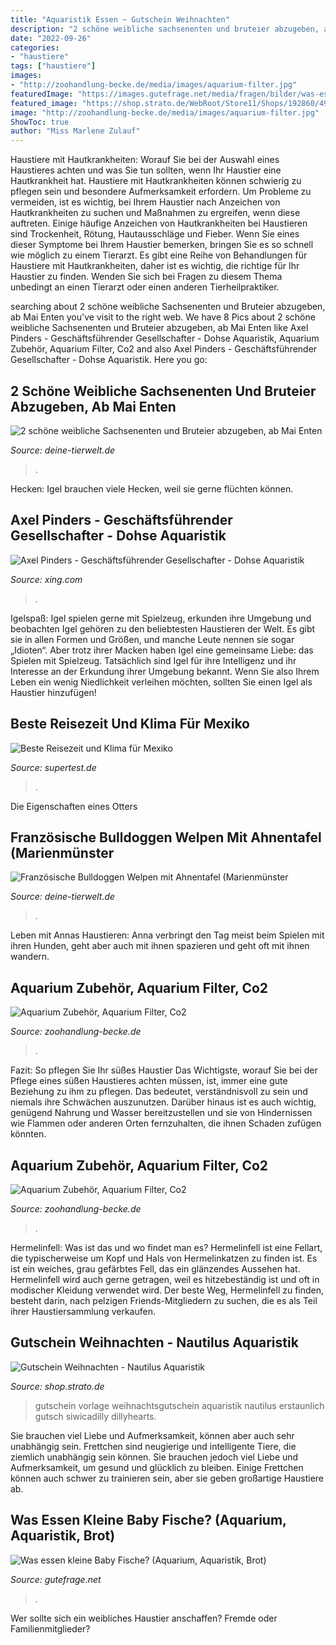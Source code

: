 ```yaml
---
title: "Aquaristik Essen ~ Gutschein Weihnachten"
description: "2 schöne weibliche sachsenenten und bruteier abzugeben, ab mai enten"
date: "2022-09-26"
categories:
- "haustiere"
tags: ["haustiere"]
images:
- "http://zoohandlung-becke.de/media/images/aquarium-filter.jpg"
featuredImage: "https://images.gutefrage.net/media/fragen/bilder/was-essen-kleine-baby-fische/0_original.jpg?v=1438946644000"
featured_image: "https://shop.strato.de/WebRoot/Store11/Shops/192860/4937/A057/BF62/829B/1B26/C0A8/28BB/EFA9/GU3.JPG"
image: "http://zoohandlung-becke.de/media/images/aquarium-filter.jpg"
ShowToc: true
author: "Miss Marlene Zulauf"
---
```



Haustiere mit Hautkrankheiten: Worauf Sie bei der Auswahl eines Haustieres achten und was Sie tun sollten, wenn Ihr Haustier eine Hautkrankheit hat.
Haustiere mit Hautkrankheiten können schwierig zu pflegen sein und besondere Aufmerksamkeit erfordern. Um Probleme zu vermeiden, ist es wichtig, bei Ihrem Haustier nach Anzeichen von Hautkrankheiten zu suchen und Maßnahmen zu ergreifen, wenn diese auftreten. Einige häufige Anzeichen von Hautkrankheiten bei Haustieren sind Trockenheit, Rötung, Hautausschläge und Fieber. Wenn Sie eines dieser Symptome bei Ihrem Haustier bemerken, bringen Sie es so schnell wie möglich zu einem Tierarzt. Es gibt eine Reihe von Behandlungen für Haustiere mit Hautkrankheiten, daher ist es wichtig, die richtige für Ihr Haustier zu finden. Wenden Sie sich bei Fragen zu diesem Thema unbedingt an einen Tierarzt oder einen anderen Tierheilpraktiker.

	

		
searching about 2 schöne weibliche Sachsenenten und Bruteier abzugeben, ab Mai Enten you've visit to the right web. We have 8 Pics about 2 schöne weibliche Sachsenenten und Bruteier abzugeben, ab Mai Enten like Axel Pinders - Geschäftsführender Gesellschafter - Dohse Aquaristik, Aquarium Zubehör, Aquarium Filter, Co2 and also Axel Pinders - Geschäftsführender Gesellschafter - Dohse Aquaristik. Here you go:
		
    
## 2 Schöne Weibliche Sachsenenten Und Bruteier Abzugeben, Ab Mai Enten

<img loading=lazy src="https://www.deine-tierwelt.de/fotos/122580456_760x570.jpg" onerror="this.onerror=null;this.src='https://tse2.mm.bing.net/th?id=OIP.FdEQF1WUU09XpOlPKDEuTQHaFj&amp;pid=15.1';" alt="2 schöne weibliche Sachsenenten und Bruteier abzugeben, ab Mai Enten">

_Source: deine-tierwelt.de_

>. 

	

Hecken: Igel brauchen viele Hecken, weil sie gerne flüchten können.

    
## Axel Pinders - Geschäftsführender Gesellschafter - Dohse Aquaristik

<img loading=lazy src="https://profile-images.xing.com/images/e83d2d9974971474f17017ad7377b7ef-2/axel-pinders.1024x1024.jpg" onerror="this.onerror=null;this.src='https://tse3.mm.bing.net/th?id=OIP.Q7crT_sh93wEokxIkSMFFgHaHa&amp;pid=15.1';" alt="Axel Pinders - Geschäftsführender Gesellschafter - Dohse Aquaristik">

_Source: xing.com_

>. 

	

Igelspaß: Igel spielen gerne mit Spielzeug, erkunden ihre Umgebung und beobachten
Igel gehören zu den beliebtesten Haustieren der Welt. Es gibt sie in allen Formen und Größen, und manche Leute nennen sie sogar „Idioten“. Aber trotz ihrer Macken haben Igel eine gemeinsame Liebe: das Spielen mit Spielzeug. Tatsächlich sind Igel für ihre Intelligenz und ihr Interesse an der Erkundung ihrer Umgebung bekannt. Wenn Sie also Ihrem Leben ein wenig Niedlichkeit verleihen möchten, sollten Sie einen Igel als Haustier hinzufügen!

    
## Beste Reisezeit Und Klima Für Mexiko

<img loading=lazy src="https://supertest.de/media/4d7/60/chichen-itza-mexiko.detail_2x.jpg" onerror="this.onerror=null;this.src='https://tse3.mm.bing.net/th?id=OIP.TiRy7z2aFurwbO7prZjEBwHaEj&amp;pid=15.1';" alt="Beste Reisezeit und Klima für Mexiko">

_Source: supertest.de_

>. 

	

Die Eigenschaften eines Otters

    
## Französische Bulldoggen Welpen Mit Ahnentafel (Marienmünster

<img loading=lazy src="https://www.deine-tierwelt.de/fotos/127436143_760x570.jpg" onerror="this.onerror=null;this.src='https://tse3.mm.bing.net/th?id=OIP.TXbVoy4nlr3EKQG_cTA5ngHaFj&amp;pid=15.1';" alt="Französische Bulldoggen Welpen mit Ahnentafel (Marienmünster">

_Source: deine-tierwelt.de_

>. 

	

Leben mit Annas Haustieren: Anna verbringt den Tag meist beim Spielen mit ihren Hunden, geht aber auch mit ihnen spazieren und geht oft mit ihnen wandern.

    
## Aquarium Zubehör, Aquarium Filter, Co2

<img loading=lazy src="http://zoohandlung-becke.de/media/images/aquarium-filter-large.jpg" onerror="this.onerror=null;this.src='https://tse2.mm.bing.net/th?id=OIP.Zn2KC6o6Sm4TYza-WDmvVAHaHT&amp;pid=15.1';" alt="Aquarium Zubehör, Aquarium Filter, Co2">

_Source: zoohandlung-becke.de_

>. 

	

Fazit: So pflegen Sie Ihr süßes Haustier
Das Wichtigste, worauf Sie bei der Pflege eines süßen Haustieres achten müssen, ist, immer eine gute Beziehung zu ihm zu pflegen. Das bedeutet, verständnisvoll zu sein und niemals ihre Schwächen auszunutzen. Darüber hinaus ist es auch wichtig, genügend Nahrung und Wasser bereitzustellen und sie von Hindernissen wie Flammen oder anderen Orten fernzuhalten, die ihnen Schaden zufügen könnten.

    
## Aquarium Zubehör, Aquarium Filter, Co2

<img loading=lazy src="http://zoohandlung-becke.de/media/images/aquarium-filter.jpg" onerror="this.onerror=null;this.src='https://tse1.mm.bing.net/th?id=OIP.Vk0tOVtcZWJWGEmlcLe0fwAAAA&amp;pid=15.1';" alt="Aquarium Zubehör, Aquarium Filter, Co2">

_Source: zoohandlung-becke.de_

>. 

	

Hermelinfell: Was ist das und wo findet man es?
Hermelinfell ist eine Fellart, die typischerweise um Kopf und Hals von Hermelinkatzen zu finden ist. Es ist ein weiches, grau gefärbtes Fell, das ein glänzendes Aussehen hat. Hermelinfell wird auch gerne getragen, weil es hitzebeständig ist und oft in modischer Kleidung verwendet wird. Der beste Weg, Hermelinfell zu finden, besteht darin, nach pelzigen Friends-Mitgliedern zu suchen, die es als Teil ihrer Haustiersammlung verkaufen.

    
## Gutschein Weihnachten - Nautilus Aquaristik

<img loading=lazy src="https://shop.strato.de/WebRoot/Store11/Shops/192860/4937/A057/BF62/829B/1B26/C0A8/28BB/EFA9/GU3.JPG" onerror="this.onerror=null;this.src='https://tse3.mm.bing.net/th?id=OIP.c1HPf5b1Lgvx8d8muQvChQHaKL&amp;pid=15.1';" alt="Gutschein Weihnachten - Nautilus Aquaristik">

_Source: shop.strato.de_

>gutschein vorlage weihnachtsgutschein aquaristik nautilus erstaunlich gutsch siwicadilly dillyhearts. 

	

Sie brauchen viel Liebe und Aufmerksamkeit, können aber auch sehr unabhängig sein.
Frettchen sind neugierige und intelligente Tiere, die ziemlich unabhängig sein können. Sie brauchen jedoch viel Liebe und Aufmerksamkeit, um gesund und glücklich zu bleiben. Einige Frettchen können auch schwer zu trainieren sein, aber sie geben großartige Haustiere ab.

    
## Was Essen Kleine Baby Fische? (Aquarium, Aquaristik, Brot)

<img loading=lazy src="https://images.gutefrage.net/media/fragen/bilder/was-essen-kleine-baby-fische/0_original.jpg?v=1438946644000" onerror="this.onerror=null;this.src='https://tse1.mm.bing.net/th?id=OIP.N7xZFtl6quGEwzyZerlNmwHaHa&amp;pid=15.1';" alt="Was essen kleine Baby Fische? (Aquarium, Aquaristik, Brot)">

_Source: gutefrage.net_

>. 

	

Wer sollte sich ein weibliches Haustier anschaffen? Fremde oder Familienmitglieder?

